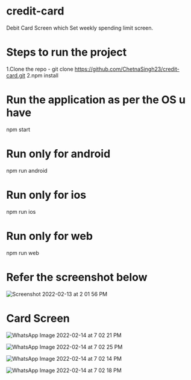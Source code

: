 # credit-card
Debit Card Screen which Set weekly spending limit screen.

# Steps to run the project
1.Clone the repo - git clone https://github.com/ChetnaSingh23/credit-card.git
2.npm install

# Run the application as per the OS u have
npm start

# Run only for android
npm run android

# Run only for ios
npm run ios

# Run only for web
npm run  web

# Refer the screenshot below

![Screenshot 2022-02-13 at 2 01 56 PM](https://user-images.githubusercontent.com/24791556/153745477-2dfb4821-f748-4c8f-ab23-828dac6f7df2.png)

# Card Screen

![WhatsApp Image 2022-02-14 at 7 02 21 PM](https://user-images.githubusercontent.com/24791556/153873824-300a2a8c-2668-44bf-b173-043d8920b993.jpeg)

![WhatsApp Image 2022-02-14 at 7 02 25 PM](https://user-images.githubusercontent.com/24791556/153873829-e9238d51-5a47-42a6-8231-c571ff4dd88a.jpeg)

![WhatsApp Image 2022-02-14 at 7 02 14 PM](https://user-images.githubusercontent.com/24791556/153873816-e63431ff-1f7e-43cf-bfb5-f9edf8de2db8.jpeg)

![WhatsApp Image 2022-02-14 at 7 02 18 PM](https://user-images.githubusercontent.com/24791556/153873821-9f27ea1c-45a5-47df-aa9b-fc241c56c53e.jpeg)

